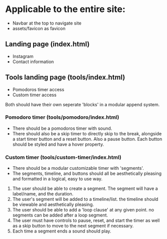 
# Applicable to the entire site:

- Navbar at the top to navigate site
- assets/favicon as favicon


## Landing page (index.html)

- Instagram
- Contact information


## Tools landing page (tools/index.html)

- Pomodoros timer access
- Custom timer access

Both should have their own seperate 'blocks' in a modular append system.

### Pomodoro timer (tools/pomodoro/index.html)

- There should be a pomodoros timer with sound. 
- There should also be a skip timer to directly skip to the break, alongside a start timer button and a reset button. Also a pause button. Each button should be styled and have a hover property.

### Custom timer (tools/custom-timer/index.html)

- There should be a modular customizable timer with 'segments'.
- The segments, timeline, and buttons should all be aesthetically pleasing and formatted in a logical, easy to use way.
1. The user should be able to create a segment. The segment will have a label/name, and the duration. 
2. The user's segment will be added to a timeline/list. the timeline should be viewable and aesthetically pleasing.
3. The user should be able to add a 'loop clause' at any given point. no segments can be added after a loop segment.
4. The user must have controls to pause, reset, and start the timer as well as a skip button to move to the next segment if necessary. 
5. Each time a segment ends a sound should play.



